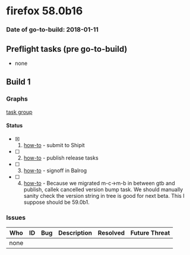 # firefox 58.0b16

### Date of go-to-build: 2018-01-11

## Preflight tasks (pre go-to-build)
- none

## Build 1  

### Graphs
[task group](https://tools.taskcluster.net/push-inspector/#/SS1je0y2Sy2-t35x5sYZOA)


#### Status
- [x] 1.  [how-to](https://wiki.mozilla.org/Release:Release_Automation_on_Mercurial:Starting_a_Release#Submit_to_Ship_It)  - submit to Shipit
- [ ] 2.  [how-to](https://github.com/mozilla-releng/releasewarrior-2.0/wiki/Release-Promotion-Tasks#publish-the-release)  - publish release tasks
- [ ] 3.  [how-to](https://github.com/mozilla-releng/releasewarrior-2.0/wiki/Release-Promotion-Tasks#obtain-sign-offs-for-changes)  - signoff in Balrog
- [ ] 4.  [how-to](https://tools.taskcluster.net/groups/SS1je0y2Sy2-t35x5sYZOA/tasks/INyW0CckTYGxOlcqT0e5Lg/details)  - Because we migrated m-c->m-b in between gtb and publish, callek cancelled version bump task. We should manually sanity check the version string in tree is good for next beta. This I suppose should be 59.0b1.

### Issues
| Who                 | ID               | Bug                                                                 | Description                | Resolved                | Future Threat                |
| ------------------- | ---------------- | ------------------------------------------------------------------- | -------------------------- | ----------------------- | ---------------------------- |
| none | | | | | |

